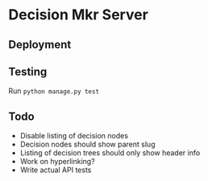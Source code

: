 # Decision Mkr Server

## Deployment



## Testing

Run `python manage.py test`

## Todo

- Disable listing of decision nodes
- Decision nodes should show parent slug
- Listing of decision trees should only show header info
- Work on hyperlinking?
- Write actual API tests